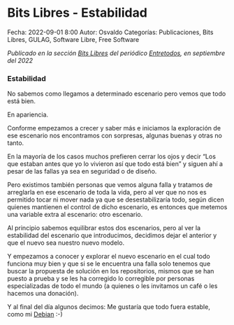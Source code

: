 Bits Libres - Estabilidad
==================================

Fecha: 2022-09-01 8:00
Autor: Osvaldo
Categorías: Publicaciones, Bits Libres, GULAG, Software Libre, Free Software

_Publicado en la sección [Bits Libres](http://www.gulag.org.mx/revista/2016-05-10-Bits-Libres.html) del periódico [Entretodos](http://periodicoentretodos.mx/version-impresa/), en septiembre del 2022_

<!-- break -->

### Estabilidad

No sabemos como llegamos a determinado escenario pero vemos que todo está bien.

En apariencia.

Conforme empezamos a crecer y saber más e iniciamos la exploración de ese escenario nos encontramos con sorpresas, algunas buenas y otras no tanto.

En la mayoría de los casos muchos prefieren cerrar los ojos y decir “Los que estaban antes que yo lo vivieron así que todo está bien” y siguen ahí a pesar de las fallas ya sea en seguridad o de diseño.

Pero existimos también personas que vemos alguna falla y tratamos de arreglarla en ese escenario de toda la vida, pero al ver que no nos es permitido tocar ni mover nada ya que se desestabilizaría todo, según dicen quienes mantienen el control de dicho escenario, es entonces que metemos una variable extra al escenario: otro escenario.

Al principio sabemos equilibrar estos dos escenarios, pero al ver la estabilidad del escenario que introducimos, decidimos dejar el anterior y que el nuevo sea nuestro nuevo modelo.

Y empezamos a conocer y explorar el nuevo escenario en el cual todo funciona muy bien y que si se le encuentra una falla solo tenemos que buscar la propuesta de solución en los repositorios, mismos que se han puesto a prueba y se les ha corregido lo corregible por personas especializadas de todo el mundo (a quienes o les invitamos un café o les hacemos una donación).

Y al final del día algunos decimos: Me gustaría que todo fuera estable, como mi [Debian](https://www.debian.org/) :-)

